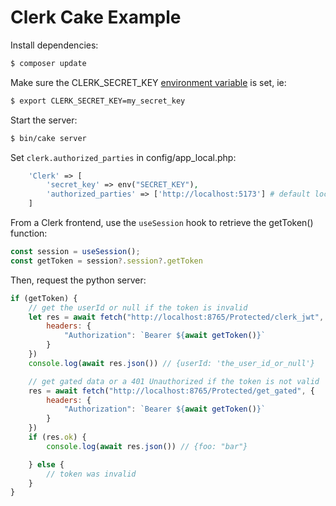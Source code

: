 # Clerk Cake Example

Install dependencies:

```bash
$ composer update
```

Make sure the CLERK_SECRET_KEY [environment variable](https://clerk.com/docs/deployments/clerk-environment-variables#clerk-publishable-and-secret-keys) is set, ie:

```bash
$ export CLERK_SECRET_KEY=my_secret_key
```

Start the server:

```bash
$ bin/cake server
```

Set `clerk.authorized_parties` in config/app_local.php:
```php
    'Clerk' => [
        'secret_key' => env("SECRET_KEY"),
        'authorized_parties' => ['http://localhost:5173'] # default location for clerk react app
    ]
```

From a Clerk frontend, use the `useSession` hook to retrieve the getToken() function:

```js
const session = useSession();
const getToken = session?.session?.getToken
```

Then, request the python server:

```js
if (getToken) {
    // get the userId or null if the token is invalid
    let res = await fetch("http://localhost:8765/Protected/clerk_jwt", {
        headers: {
            "Authorization": `Bearer ${await getToken()}`
        }
    })
    console.log(await res.json()) // {userId: 'the_user_id_or_null'}

    // get gated data or a 401 Unauthorized if the token is not valid
    res = await fetch("http://localhost:8765/Protected/get_gated", {
        headers: {
            "Authorization": `Bearer ${await getToken()}`
        }
    })
    if (res.ok) {
        console.log(await res.json()) // {foo: "bar"}

    } else {
        // token was invalid
    }
}
```
